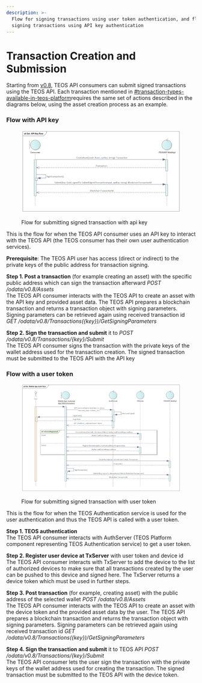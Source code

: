 ```yaml
---
description: >-
  Flow for signing transactions using user token authentication, and flow for
  signing transactions using API key authentication
---
```


# Transaction Creation and Submission

Starting from [v0.8](../changelog/v0.8.md), TEOS API consumers can submit signed transactions using the TEOS API. Each transaction mentioned in [#transaction-types-available-in-teos-platform](../using-the-teos-api/concepts/transaction.md#transaction-types-available-in-teos-platform "mention")requires the same set of actions described in the diagrams below, using the asset creation process as an example.

### Flow with API key

<figure><img src="../.gitbook/assets/MicrosoftTeams-image (13).png" alt=""><figcaption><p>Flow for submitting signed transaction with api key</p></figcaption></figure>

This is the flow for when the TEOS API consumer uses an API key to interact with the TEOS API (the TEOS consumer has their own user authentication services).

**Prerequisite**: The TEOS API user has access (direct or indirect) to the private keys of the public address for transaction signing.

**Step 1. Post a transaction** (for example creating an asset) with the specific public address which can sign the transaction afterward _POST /odata/v0.8/Assets_\
The TEOS API consumer interacts with the TEOS API to create an asset with the API key and provided asset data. The TEOS API prepares a blockchain transaction and returns a transaction object with signing parameters. Signing parameters can be retrieved again using received transaction id _GET /odata/v0.8/Transactions({key})/GetSigningParameters_

**Step 2. Sign the transaction and submit** it to _POST /odata/v0.8/Transactions/{key}/Submit_\
The TEOS API consumer signs the transaction with the private keys of the wallet address used for the transaction creation. The signed transaction must be submitted to the TEOS API with the API key

### Flow with a user token

<figure><img src="../.gitbook/assets/MicrosoftTeams-image (15).png" alt=""><figcaption><p>Flow for submitting signed transaction with user token</p></figcaption></figure>

This is the flow for when the TEOS Authentication service is used for the user authentication and thus the TEOS API is called with a user token.

**Step 1. TEOS authentication**\
The TEOS API consumer interacts with AuthServer (TEOS Platform component representing TEOS Authentication service) to get a user token.

**Step 2. Register user device at TxServer** with user token and device id\
The TEOS API consumer interacts with TxServer to add the device to the list of authorized devices to make sure that all transactions created by the user can be pushed to this device and signed here. The TxServer returns a device token which must be used in further steps.

**Step 3. Post transaction** (for example, creating asset) with the public address of the selected wallet _POST /odata/v0.8/Assets_\
The TEOS API consumer interacts with the TEOS API to create an asset with the device token and the provided asset data by the user. The TEOS API prepares a blockchain transaction and returns the transaction object with signing parameters. Signing parameters can be retrieved again using received transaction id _GET /odata/v0.8/Transactions({key})/GetSigningParameters_

**Step 4. Sign the transaction and submit** it to TEOS API _POST /odata/v0.8/Transactions/{key}/Submit_\
The TEOS API consumer lets the user sign the transaction with the private keys of the wallet address used for creating the transaction. The signed transaction must be submitted to the TEOS API with the device token.
